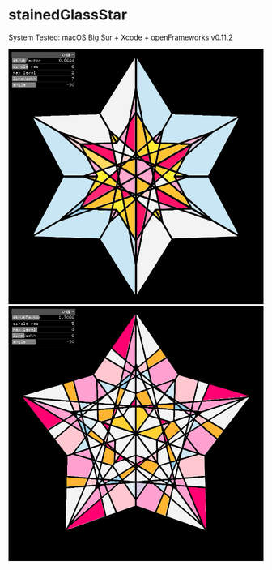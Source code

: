 # stainedGlassStar
System Tested: macOS Big Sur + Xcode + openFrameworks v0.11.2  
  
![](https://github.com/yuyurigi/stainedGlassStar/blob/main/スクリーンショット%202021-07-11%2021.05.11.png)  
![](https://github.com/yuyurigi/stainedGlassStar/blob/main/スクリーンショット%202021-07-11%2021.15.37.png)
